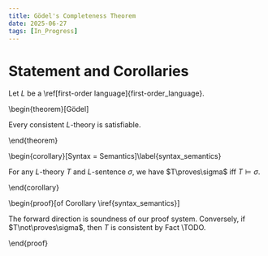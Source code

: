 ```yaml
---
title: Gödel's Completeness Theorem
date: 2025-06-27
tags: [In_Progress]
---
```


# Statement and Corollaries

Let $L$ be a \ref[first-order language]{first-order_language}.

\begin{theorem}[Gödel]

Every consistent $L$-theory is satisfiable.

\end{theorem}

\begin{corollary}[Syntax $=$ Semantics]\label{syntax_semantics}

For any $L$-theory $T$ and $L$-sentence $\sigma$, we have $T\proves\sigma$ iff $T\models\sigma$.

\end{corollary}

\begin{proof}[of Corollary \iref{syntax_semantics}]

The forward direction is soundness of our proof system. Conversely, if $T\not\proves\sigma$, then $T$ is consistent by Fact \TODO.

\end{proof}
